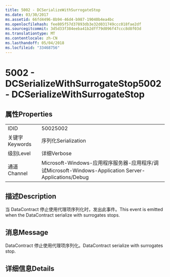 ```yaml
---
title: 5002 - DCSerializeWithSurrogateStop
ms.date: 03/30/2017
ms.assetid: 66fd4496-8b94-46d4-b987-19040b4ea4bc
ms.openlocfilehash: fee805f57d37893db3e32d031749ccc018fae2df
ms.sourcegitcommit: 3d5d33f384eeba41b2dff79d096f47ccc8d8f03d
ms.translationtype: MT
ms.contentlocale: zh-CN
ms.lasthandoff: 05/04/2018
ms.locfileid: "33468756"
---
```

# <a name="5002---dcserializewithsurrogatestop"></a><span data-ttu-id="334f4-102">5002 - DCSerializeWithSurrogateStop</span><span class="sxs-lookup"><span data-stu-id="334f4-102">5002 - DCSerializeWithSurrogateStop</span></span>
## <a name="properties"></a><span data-ttu-id="334f4-103">属性</span><span class="sxs-lookup"><span data-stu-id="334f4-103">Properties</span></span>  
  
|||  
|-|-|  
|<span data-ttu-id="334f4-104">ID</span><span class="sxs-lookup"><span data-stu-id="334f4-104">ID</span></span>|<span data-ttu-id="334f4-105">5002</span><span class="sxs-lookup"><span data-stu-id="334f4-105">5002</span></span>|  
|<span data-ttu-id="334f4-106">关键字</span><span class="sxs-lookup"><span data-stu-id="334f4-106">Keywords</span></span>|<span data-ttu-id="334f4-107">序列化</span><span class="sxs-lookup"><span data-stu-id="334f4-107">Serialization</span></span>|  
|<span data-ttu-id="334f4-108">级别</span><span class="sxs-lookup"><span data-stu-id="334f4-108">Level</span></span>|<span data-ttu-id="334f4-109">详细</span><span class="sxs-lookup"><span data-stu-id="334f4-109">Verbose</span></span>|  
|<span data-ttu-id="334f4-110">通道</span><span class="sxs-lookup"><span data-stu-id="334f4-110">Channel</span></span>|<span data-ttu-id="334f4-111">Microsoft-Windows-应用程序服务器-应用程序/调试</span><span class="sxs-lookup"><span data-stu-id="334f4-111">Microsoft-Windows-Application Server-Applications/Debug</span></span>|  
  
## <a name="description"></a><span data-ttu-id="334f4-112">描述</span><span class="sxs-lookup"><span data-stu-id="334f4-112">Description</span></span>  
 <span data-ttu-id="334f4-113">当 DataContract 停止使用代理项序列化时，发出此事件。</span><span class="sxs-lookup"><span data-stu-id="334f4-113">This event is emitted when the DataContract serialize with surrogates stops.</span></span>  
  
## <a name="message"></a><span data-ttu-id="334f4-114">消息</span><span class="sxs-lookup"><span data-stu-id="334f4-114">Message</span></span>  
 <span data-ttu-id="334f4-115">DataContract 停止使用代理项序列化。</span><span class="sxs-lookup"><span data-stu-id="334f4-115">DataContract serialize with surrogates stop.</span></span>  
  
## <a name="details"></a><span data-ttu-id="334f4-116">详细信息</span><span class="sxs-lookup"><span data-stu-id="334f4-116">Details</span></span>
